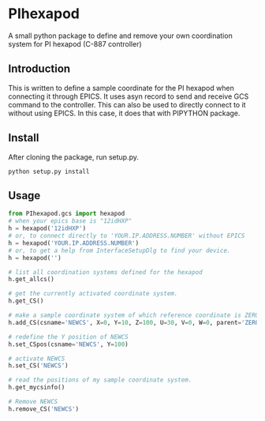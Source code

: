 # PIhexapod
A small python package to define and remove your own coordination system for PI hexapod (C-887 controller)

## Introduction
This is written to define a sample coordinate for the PI hexapod when connecting it through EPICS. It uses asyn record to send and receive GCS command to the controller. This can also be used to directly connect to it without using EPICS. In this case, it does that with PIPYTHON package.

## Install
After cloning the package, run setup.py.
```
python setup.py install
```

## Usage
```python
from PIhexapod.gcs import hexapod
# when your epics base is "12idHXP"
h = hexapod('12idHXP')
# or, to connect directly to 'YOUR.IP.ADDRESS.NUMBER' without EPICS
h = hexapod('YOUR.IP.ADDRESS.NUMBER')
# or, to get a help from InterfaceSetupDlg to find your device.
h = hexapod('')

# list all coordination systems defined for the hexapod
h.get_allcs()

# get the currently activated coordinate system.
h.get_CS()

# make a sample coordinate system of which reference coordinate is ZERO
h.add_CS(csname='NEWCS', X=0, Y=10, Z=100, U=30, V=0, W=0, parent='ZERO')

# redefine the Y position of NEWCS
h.set_CSpos(csname='NEWCS', Y=100)

# activate NEWCS
h.set_CS('NEWCS')

# read the positions of my sample coordinate system.
h.get_mycsinfo()

# Remove NEWCS
h.remove_CS('NEWCS')
```